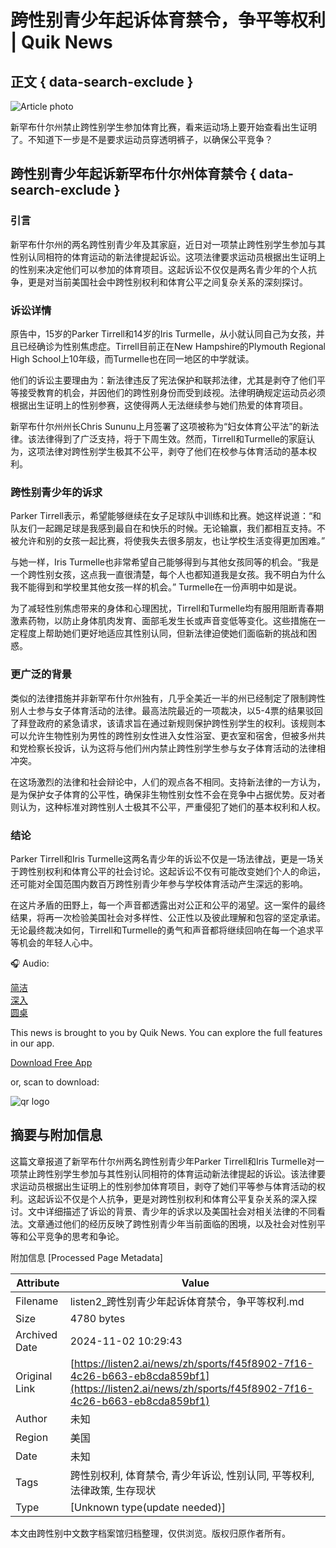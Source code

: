 # 跨性别青少年起诉体育禁令，争平等权利 | Quik News

## 正文 { data-search-exclude }


![Article photo](/_next/image?url=https%3A%2F%2Fcdn.genaifactory.ai%2Fimage%2F2024%2F8%2F18%2F1ad8e1a0eca343579b11bdefb7238517.webp&w=1920&q=75)

新罕布什尔州禁止跨性别学生参加体育比赛，看来运动场上要开始查看出生证明了。不知道下一步是不是要求运动员穿透明裤子，以确保公平竞争？

## 跨性别青少年起诉新罕布什尔州体育禁令 { data-search-exclude }

### 引言

新罕布什尔州的两名跨性别青少年及其家庭，近日对一项禁止跨性别学生参加与其性别认同相符的体育运动的新法律提起诉讼。这项法律要求运动员根据出生证明上的性别来决定他们可以参加的体育项目。这起诉讼不仅仅是两名青少年的个人抗争，更是对当前美国社会中跨性别权利和体育公平之间复杂关系的深刻探讨。

### 诉讼详情

原告中，15岁的Parker Tirrell和14岁的Iris Turmelle，从小就认同自己为女孩，并且已经确诊为性别焦虑症。Tirrell目前正在New Hampshire的Plymouth Regional High School上10年级，而Turmelle也在同一地区的中学就读。

他们的诉讼主要理由为：新法律违反了宪法保护和联邦法律，尤其是剥夺了他们平等接受教育的机会，并因他们的跨性别身份而受到歧视。法律明确规定运动员必须根据出生证明上的性别参赛，这使得两人无法继续参与她们热爱的体育项目。

新罕布什尔州州长Chris Sununu上月签署了这项被称为“妇女体育公平法”的新法律。该法律得到了广泛支持，将于下周生效。然而，Tirrell和Turmelle的家庭认为，这项法律对跨性别学生极其不公平，剥夺了他们在校参与体育活动的基本权利。

### 跨性别青少年的诉求

Parker Tirrell表示，希望能够继续在女子足球队中训练和比赛。她这样说道：“和队友们一起踢足球是我感到最自在和快乐的时候。无论输赢，我们都相互支持。不被允许和别的女孩一起比赛，将使我失去很多朋友，也让学校生活变得更加困难。”

与她一样，Iris Turmelle也非常希望自己能够得到与其他女孩同等的机会。“我是一个跨性别女孩，这点我一直很清楚，每个人也都知道我是女孩。我不明白为什么我不能得到和学校里其他女孩一样的机会。” Turmelle在一份声明中如是说。

为了减轻性别焦虑带来的身体和心理困扰，Tirrell和Turmelle均有服用阻断青春期激素药物，以防止身体肌肉发育、面部毛发生长或声音变低等变化。这些措施在一定程度上帮助她们更好地适应其性别认同，但新法律迫使她们面临新的挑战和困惑。

### 更广泛的背景

类似的法律措施并非新罕布什尔州独有，几乎全美近一半的州已经制定了限制跨性别人士参与女子体育活动的法律。最高法院最近的一项裁决，以5-4票的结果驳回了拜登政府的紧急请求，该请求旨在通过新规则保护跨性别学生的权利。该规则本可以允许生物性别为男性的跨性别女性进入女性浴室、更衣室和宿舍，但被多州共和党检察长投诉，认为这将与他们州内禁止跨性别学生参与女子体育活动的法律相冲突。

在这场激烈的法律和社会辩论中，人们的观点各不相同。支持新法律的一方认为，是为保护女子体育的公平性，确保非生物性别女性不会在竞争中占据优势。反对者则认为，这种标准对跨性别人士极其不公平，严重侵犯了她们的基本权利和人权。

### 结论

Parker Tirrell和Iris Turmelle这两名青少年的诉讼不仅是一场法律战，更是一场关于跨性别权利和体育公平的社会讨论。这起诉讼不仅有可能改变她们个人的命运，还可能对全国范围内数百万跨性别青少年参与学校体育活动产生深远的影响。

在这片矛盾的田野上，每一个声音都透露出对公正和公平的渴望。这一案件的最终结果，将再一次检验美国社会对多样性、公正性以及彼此理解和包容的坚定承诺。无论最终裁决如何，Tirrell和Turmelle的勇气和声音都将继续回响在每一个追求平等机会的年轻人心中。

🎧 Audio:

[简洁](/player/3f4e704f-a5f3-41fd-b754-9286f8921f45)  
[深入](/player/3112b45c-42a3-4006-ab4e-e1c72341c2ae)  
[圆桌](/player/6f28d1b3-ee52-4848-b155-9c0d109be8e0)

This news is brought to you by Quik News. You can explore the full features in our app.

[Download Free App](https://qr.link/OYFdtg)

or, scan to download:

![qr logo](/_next/static/media/quiknewsQr.40e48864.png)

## 摘要与附加信息

<!-- tcd_abstract -->
这篇文章报道了新罕布什尔州两名跨性别青少年Parker Tirrell和Iris Turmelle对一项禁止跨性别学生参加与其性别认同相符的体育运动新法律提起的诉讼。该法律要求运动员根据出生证明上的性别参加体育项目，剥夺了她们平等参与体育活动的权利。这起诉讼不仅是个人抗争，更是对跨性别权利和体育公平复杂关系的深入探讨。文中详细描述了诉讼的背景、青少年的诉求以及美国社会对相关法律的不同看法。文章通过他们的经历反映了跨性别青少年当前面临的困境，以及社会对性别平等和公平竞争的思考和争论。
<!-- tcd_abstract_end -->

附加信息 [Processed Page Metadata]

| Attribute       | Value                                  |
|-----------------|----------------------------------------|
| Filename        | listen2_跨性别青少年起诉体育禁令，争平等权利.md                             |
| Size            | 4780 bytes                           |
| Archived Date   | 2024-11-02 10:29:43                             |
| Original Link   | [https://listen2.ai/news/zh/sports/f45f8902-7f16-4c26-b663-eb8cda859bf1](https://listen2.ai/news/zh/sports/f45f8902-7f16-4c26-b663-eb8cda859bf1)                       |
| Author          | 未知                               |
| Region          | 美国                               |
| Date            | 未知                                 |
| Tags            | 跨性别权利, 体育禁令, 青少年诉讼, 性别认同, 平等权利, 法律政策, 生存现状                                 |
| Type            | [Unknown type(update needed)]                                 |
<!-- tcd_table_end -->

本文由跨性别中文数字档案馆归档整理，仅供浏览。版权归原作者所有。
